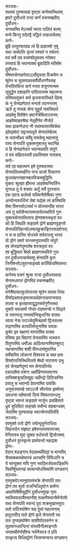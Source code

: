 सञ्जयः-  
रथस्थं पुरुषव्याघ्रं दृष्ट्वा कर्णमवस्थितम्  
हृष्टो दुर्योधनो राजा कर्णं वचनमब्रवीत्  
दुर्योधनः-  
सनाथमिव मेऽत्यर्थं भवता पालितं बलम्  
मन्ये किन्तु तदेतद्वै यद्धितं तत्प्रधार्यताम्  
कर्णः-   
ब्रूहि तत्पुरुषव्याघ्र त्वं हि प्राज्ञतमो नृषु  
यथा चार्थपतिः कृत्यं पश्यते न तथेतरः  
वयं सर्वे तव वचश्श्रोतुकामा नरेश्वर  
तस्यायं हि भवान्वाक्यं ब्रूयादिति मतिर्मम  
दुर्योधनः-   
भीष्मस्सेनाप्रणेताऽऽसीद्वयसा विक्रमेण च  
श्रुतेन च सुसम्पन्नस्सर्वैर्योधगणैस्सह  
तेनातिरथिना कर्ण घ्नता शत्रुगणान्मम  
सुयुद्धेन दशाहानि पालितास्स्म महात्मना  
तस्मिन्नसुकरं कर्म कृतवत्यास्थिते दिवम्  
कं नु सेनाप्रणेतारं मन्यसे तदनन्तरम्  
ऋते तु नायकं सेना मुहूर्तं नावतिष्ठते  
आहवेषु विशेषेण भ्रष्टनेत्रेष्विवाञ्जनम्  
आहवेष्वाहवश्रेष्ठ नेतृहीनेव नौर्जले  
यथा ह्यकर्णधारा नौ रथश्चासारथिर्यथा  
द्रवेद्यथेष्टं तद्वत्स्यादृते सेनापतेर्बलम्  
स भावन्वीक्ष्य सर्वेषु मामकेषु महात्मसु  
पश्य सेनापतिं युक्तमनुशास्तु भवानिह  
यं हि सेनाप्रणेतारं भवान्वक्ष्यति संयुगे  
तं वयं सहितास्सर्वे प्रकरिष्याम नायकम्  
कर्णः-   
सर्व एव महात्मान इमे पुरुषसत्तमाः  
सेनापतित्वमर्हन्ति नात्र कार्या विचारणा  
कुलसंहननज्ञानबलविक्रमबुद्धिभिः  
युक्ताः श्रुतज्ञा ह्रीमन्त आहवेष्वनिवर्तिनः  
युगपन्न तु ते शक्याः कर्तुं सर्वे पुरस्सराः  
एक एवात्र कर्तव्यो यस्मिन्वैशेषिका गुणाः  
अन्योन्यस्पर्धिनां तेषां यद्येकं त्वं करिष्यसि  
शेषा विमनसोऽत्यर्थं न योत्स्यन्तीह भारत  
अयं तु सर्वसैन्यानामाचार्यस्स्थविरो गुरुः  
युक्तस्सेनापतित्वाय द्रोणश्शस्त्रभृतां वरः  
को हि तिष्ठति सङ्ग्रामे द्रोणे ब्राह्मणपुङ्गवे  
सेनापतिरिहान्योऽस्माच्छुक्राङ्गिरसदर्शनात्  
न च स ह्यस्ति योधस्ते सर्वराजसु भारत  
यो द्रोणं समरे यान्तमनुयास्यति संयुगे  
एष सेनाप्रणेतॄणामेष शस्त्रभृतां वरः  
एष बुद्धिमतां श्रेष्ठो ब्राह्मणस्थविरो गुरुः  
एनं दुर्योधनाचार्यमाशु सेनापतिं कुरु  
जिगीषन्तोऽसुरान्सङ्ख्ये कार्तिकेयमिवामराः  
सञ्जयः-   
कर्णस्य वचनं श्रुत्वा राजा दुर्योधनस्तदा  
सेनामध्यगतं द्रोणमिदं वचनमब्रवीत्  
दुर्योधनः-  
वर्णश्रैष्ठ्यात्कुलोत्पत्त्या श्रुतेन वयसा धिया  
वीर्याद्दाक्ष्यादधृष्यत्वादर्थज्ञानान्नयान्वयात्  
तपसा च कृतज्ञत्वाद्वृद्धस्सर्वगुणैस्तथा  
युक्तो भवत्समो गोप्ता राज्ञामन्यो न विद्यते  
स भवान्पातु नस्सर्वान्विबुधानिव वासवः  
त्वाया नेत्रा पराञ्जेतुमिच्छामो द्विजसत्तम  
रुद्राणामिव कापालिर्वसूनामिव पावकः  
कुबेर इव यक्षाणां मरुतामिव वासवः  
वसिष्ठ इव विप्राणां तेजसामिव भास्करः  
पितॄणामिव धर्मोऽथ आदित्यानामिवाम्बुराट्  
नक्षत्राणामिव शशी वीरुधामंशुमानिव  
सर्वेषामिव लोकानां विश्वस्य च यथा क्षयः  
विश्वोत्पत्तिस्थितिलये श्रेष्ठो नारायणः प्रभुः  
एवं सेनाप्रणेतॄणां मम सेनापतिर्भव  
एकादशेमा वशगा अक्षौहिण्यस्तवानघ  
ताभिश्शत्रून्प्रतिव्यूह्य जहीन्द्रो दितिजानिव  
प्रयातु स भवानग्रे देवानामिव पावकिः  
अनुयास्यामहे त्वाऽऽजौ सौरभेया इवर्षभम्  
उग्रधन्वा महेष्वासो दिव्यं विष्फारयन्धनुः  
दृष्ट्वा भवन्तं सङ्ग्रामे नार्जुनः प्रसहिष्यते  
ध्रुवं युधिष्ठिरं सङ्ख्ये ससैन्यं सहबान्धवम्  
जेतास्मि पुरुषव्याघ्र भवान्सेनापतिर्यदि  
सञ्जयः-   
एवमुक्ते ततो द्रोणे जयेत्यूचुर्नराधिपाः  
सिंहनादेन संहृष्टा हर्षयन्तस्तवात्मजम्  
वेगिताश्च मुदा युक्ता वर्धयन्तो द्विजोत्तमम्  
दुर्योधनं पुरस्कृत्य प्रार्थयन्तो महद्यशः  
द्रोणः-   
वेदान् षडङ्गान् वेदाहमर्थविद्यां च मानवीम्  
त्रैय्यम्बकमथेष्वस्त्रं अस्त्राणि विविधानि च  
ये चाप्युक्ता मयि गुणा भवद्भिर्जयकाङ्क्षिभिः  
चिकीर्षुस्तानहं सत्यान्योधयिष्यामि पाण्डवान्  
सञ्जयः-  
एवमुक्तोऽभ्यनुज्ञातश्चक्रे सेनापतिं ततः  
द्रोणं तव सुतो राजन्विधिदृष्टेन कर्मणा  
अथाभिषिषिचुर्द्रोणं दुर्योधनमुखा नृपाः  
स्वस्तिवादरवैश्चान्यैश् श्लक्ष्णैश्चान्यैर्मनोरमैः  
यथा सेनापतिं स्कन्दं पुरा शक्रमुखास्सुराः  
ततो वादित्रघोषेण सह पुंसां महात्मनाम्  
प्रादुरासीत् ततो द्रोणे कृते सेनापतौ रवः  
ततः पुण्याहघोषेण साशीर्वादस्वनेन च  
सूतमागधवन्दिनां संस्तवैर्गीतमङ्गलैः  
जयशब्दैर्मनोज्ञैश्च नर्तनैस्तत्र तं प्रति  
सत्कृत्य विधिवद्द्रोणं जितान्मन्यन्त पाण्डवान्  
